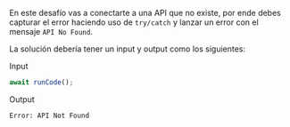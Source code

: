 En este desafío vas a conectarte a una API que no existe, por ende debes capturar el error haciendo uso de `try/catch` y lanzar un error con el mensaje `API No Found`.

La solución debería tener un input y output como los siguientes:

Input

```js
await runCode();
```

Output

```sh
Error: API Not Found
```
